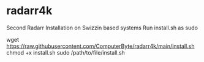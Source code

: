 # radarr4k
Second Radarr Installation on Swizzin based systems
Run install.sh as sudo

wget https://raw.githubusercontent.com/ComputerByte/radarr4k/main/install.sh
chmod +x install.sh
sudo /path/to/file/install.sh

